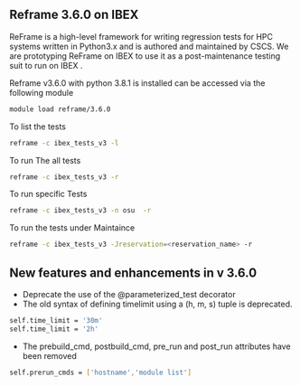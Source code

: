 ## Reframe 3.6.0 on IBEX

ReFrame is a high-level framework for writing regression tests for HPC systems written in Python3.x and is authored and maintained by CSCS. 
We are prototyping ReFrame on IBEX to use it as a post-maintenance testing suit to run on IBEX .

Reframe v3.6.0 with python 3.8.1 is installed can be accessed via the following module
```sh
module load reframe/3.6.0
```
To list the tests 
```sh
reframe -c ibex_tests_v3 -l 
```
To run The  all tests
```sh
reframe -c ibex_tests_v3 -r 
```
To run specific Tests 
```sh
reframe -c ibex_tests_v3 -n osu  -r 
```
To run the tests under Maintaince 
```sh
reframe -c ibex_tests_v3 -Jreservation=<reservation_name> -r 
```
## New features and enhancements in v 3.6.0

- Deprecate the use of the @parameterized_test decorator 
- The old syntax of defining timelimit using a (h, m, s) tuple is deprecated.
```sh
self.time_limit = '30m'
self.time_limit = '2h'
```
- The prebuild_cmd, postbuild_cmd, pre_run and post_run attributes have been removed
```sh
self.prerun_cmds = ['hostname','module list']
```


